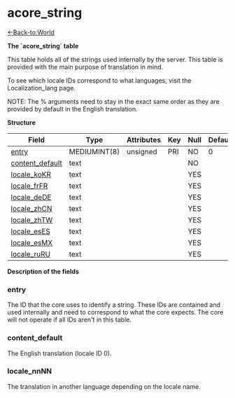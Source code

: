 # acore_string

[<-Back-to:World](database-world.md)

**The \`acore_string\` table**

This table holds all of the strings used internally by the server. This table is provided with the main purpose of translation in mind.

To see which locale IDs correspond to what languages, visit the Localization\_lang page.

NOTE: The % arguments need to stay in the exact same order as they are provided by default in the English translation.

**Structure**

| Field                | Type         | Attributes | Key | Null | Default | Extra | Comment |
|----------------------|--------------|------------|-----|------|---------|-------|---------|
| [entry][1]           | MEDIUMINT(8) | unsigned   | PRI | NO   | 0       |       |         |
| [content_default][2] | text         |            |     | NO   |         |       |         |
| [locale_koKR][3]     | text         |            |     | YES  |         |       |         |
| [locale_frFR][3]     | text         |            |     | YES  |         |       |         |
| [locale_deDE][3]     | text         |            |     | YES  |         |       |         |
| [locale_zhCN][3]     | text         |            |     | YES  |         |       |         |
| [locale_zhTW][3]     | text         |            |     | YES  |         |       |         |
| [locale_esES][3]     | text         |            |     | YES  |         |       |         |
| [locale_esMX][3]     | text         |            |     | YES  |         |       |         |
| [locale_ruRU][3]     | text         |            |     | YES  |         |       |         |

[1]: #entry
[2]: #content\_default
[3]: #locale\_nnNN

**Description of the fields**

### entry

The ID that the core uses to identify a string. These IDs are contained and used internally and need to correspond to what the core expects. The core will not operate if all IDs aren't in this table.

### content\_default

The English translation (locale ID 0).

### locale\_nnNN

The translation in another language depending on the locale name.
